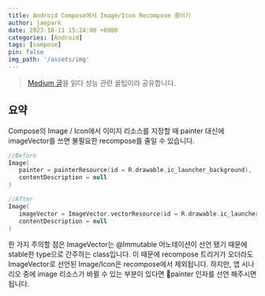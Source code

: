 ```yaml
---
title: Android Compose에서 Image/Icon Recompose 줄이기
author: jaepark
date: 2023-10-11 15:24:00 +0900
categories: [Android]
tags: [compose]
pin: false
img_path: '/assets/img'
---
```

> [Medium 글](https://engineering.teknasyon.com/reduce-recomposition-for-images-icons-in-jetpack-compose-8d2dd3bfa933)을 읽다 성능 관련 꿀팁이라 공유합니다.
>

## **요약**
Compose의 Image / Icon에서 이미지 리소스를 지정할 때 painter 대신에 imageVector를 쓰면 불필요한 recompose를 줄일 수 있습니다.
```kotlin
//Before
Image(
   painter = painterResource(id = R.drawable.ic_launcher_background),
   contentDescription = null
)

//After
Image(
   imageVector = ImageVector.vectorResource(id = R.drawable.ic_launcher_background),
   contentDescription = null
)
```

한 가지 주의할 점은 ImageVector는 @Immutable 어노테이션이 선언 됐기 때문에 stable한 type으로 간주하는 class입니다. 
이 때문에 recompose 트리거가 오더라도 ImageVector로 선언된 Image/Icon은 recompose에서 제외됩니다. 
하지만, 앱 시나리오 중에 image 리소스가 바뀔 수 있는 부분이 있다면 painter 인자를 선언 해주시면 됩니다.
